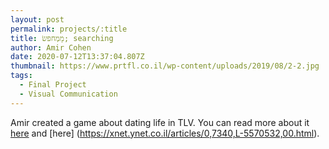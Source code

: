 ```yaml
---
layout: post
permalink: projects/:title
title: מָמְחפשׂ; searching
author: Amir Cohen
date: 2020-07-12T13:37:04.807Z
thumbnail: https://www.prtfl.co.il/wp-content/uploads/2019/08/2-2.jpg
tags:
  - Final Project
  - Visual Communication
---
```

Amir created a game about dating life in TLV. You can read more about it [here](https://www.prtfl.co.il/archives/118212) and [here] (https://xnet.ynet.co.il/articles/0,7340,L-5570532,00.html).